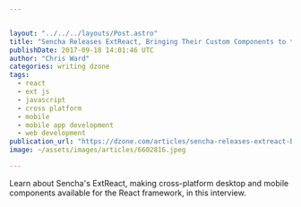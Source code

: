 ```yaml
---


layout: "../../../layouts/Post.astro"
title: "Sencha Releases ExtReact, Bringing Their Custom Components to the React..."
publishDate: 2017-09-18 14:01:46 UTC
author: "Chris Ward"
categories: writing dzone
tags:
  - react
  - ext js
  - javascript
  - cross platform
  - mobile
  - mobile app development
  - web development
publication_url: "https://dzone.com/articles/sencha-releases-extreact-bringing-their-custom-com"
image: ~/assets/images/articles/6602816.jpeg

---
```

Learn about Sencha's ExtReact, making cross-platform desktop and mobile components available for the React framework, in this interview.

